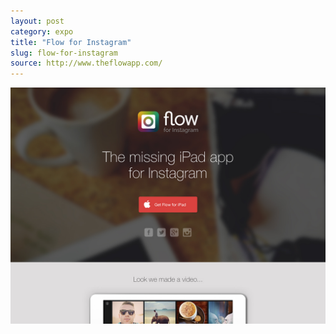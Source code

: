```yaml
---
layout: post
category: expo
title: "Flow for Instagram"
slug: flow-for-instagram
source: http://www.theflowapp.com/
---
```


<img src="/screenshots/flow-for-instagram.jpg">
